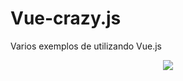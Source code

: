 # Vue-crazy.js
Varios exemplos de utilizando Vue.js 
<p align="center">
  <img src="http://1.bp.blogspot.com/-G9HD1JuVCm0/VmcTW9p-FsI/AAAAAAAABIY/0JdVxNyy0js/s1600/laravel-lumen.gif">
</p>
